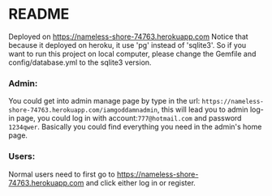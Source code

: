 # README
Deployed on https://nameless-shore-74763.herokuapp.com
Notice that because it deployed on heroku, it use 'pg' instead of 'sqlite3'. So if you want to run this project on local computer, please change the Gemfile and config/database.yml to the sqlite3 version.
### Admin:
You could get into admin manage page by type in the url:
`https://nameless-shore-74763.herokuapp.com/iamgoddamnadmin`, this will lead you to admin log-in page,
you could log in with account:`777@hotmail.com` and password `1234qwer`.
Basically you could find everything you need in the admin's home page.
### Users:
Normal users need to first go to https://nameless-shore-74763.herokuapp.com and click either log in or register. 



